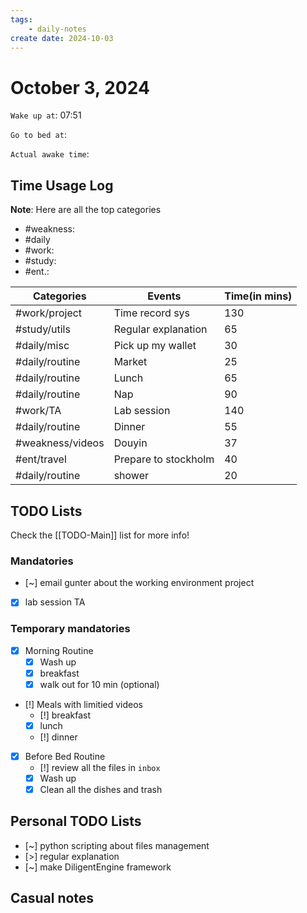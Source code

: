 ```yaml
---
tags: 
    - daily-notes
create date: 2024-10-03
---
```


# October 3, 2024

`Wake up at`: 07:51

`Go to bed at`: 

`Actual awake time`: 

## Time Usage Log

**Note**: Here are all the top categories

- #weakness: 
- #daily
- #work:
- #study:
- #ent.:

| Categories       | Events               | Time(in mins) |
|------------------|----------------------|---------------|
| #work/project    | Time record sys      | 130           |
| #study/utils     | Regular explanation  | 65            |
| #daily/misc      | Pick up my wallet    | 30            |
| #daily/routine   | Market               | 25            |
| #daily/routine   | Lunch                | 65            |
| #daily/routine   | Nap                  | 90            |
| #work/TA         | Lab session          | 140           |
| #daily/routine   | Dinner               | 55            |
| #weakness/videos | Douyin               | 37            |
| #ent/travel      | Prepare to stockholm | 40            |
| #daily/routine   | shower               | 20            |

## TODO Lists

Check the [[TODO-Main]] list for more info!

### Mandatories

- [~] email gunter about the working environment project
- [x] lab session TA

### Temporary mandatories

- [x] Morning Routine 
    - [x] Wash up
    - [x] breakfast
    - [x] walk out for 10 min (optional)

- [!] Meals with limitied videos
    - [!] breakfast
    - [x] lunch
    - [!] dinner

- [x] Before Bed Routine
    - [!] review all the files in `inbox`
    - [x] Wash up
    - [x] Clean all the dishes and trash
    
## Personal TODO Lists

- [~] python scripting about files management
- [>] regular explanation
- [~] make DiligentEngine framework

## Casual notes
